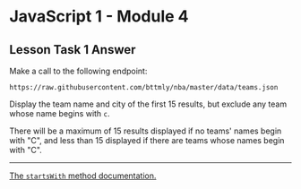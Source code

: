 # JavaScript 1 - Module 4

## Lesson Task 1 Answer

Make a call to the following endpoint:

```
https://raw.githubusercontent.com/bttmly/nba/master/data/teams.json
```

Display the team name and city of the first 15 results, but exclude any team whose name begins with `c`.

There will be a maximum of 15 results displayed if no teams' names begin with "C", and less than 15 displayed if there are teams whose names begin with "C".

---

<a href="https://developer.mozilla.org/en-US/docs/Web/JavaScript/Reference/Global_Objects/String/startsWith" target="_blank">The `startsWith` method documentation.</a>
